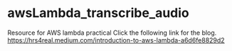 # awsLambda_transcribe_audio
Resource for AWS lambda practical
Click the following link for the blog.
https://hrs4real.medium.com/introduction-to-aws-lambda-a6d6fe8829d2
